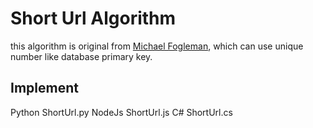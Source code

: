 Short Url Algorithm
================================

this algorithm is original from [Michael Fogleman](http://code.activestate.com/recipes/576918/), which can use unique number like database primary key.

Implement
--------------------

Python ShortUrl.py
NodeJs ShortUrl.js
C#     ShortUrl.cs